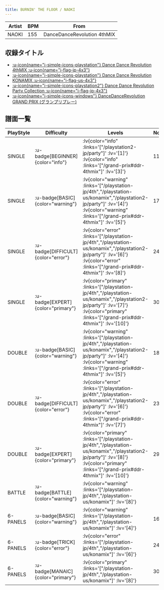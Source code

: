 ```yaml
---
title: BURNIN' THE FLOOR / NAOKI
---
```


|Artist|BPM|From|
|------|---|----|
|NAOKI|155|DanceDanceRevolution 4thMIX|

## 収録タイトル

- [ :u-icon{name="i-simple-icons-playstation"} Dance Dance Revolution 4thMIX :u-icon{name="i-flag-jp-4x3"} ](/playstation-jp/4th)
- [ :u-icon{name="i-simple-icons-playstation"} Dance Dance Revolution KONAMIX :u-icon{name="i-flag-us-4x3"} ](/playstation-us/konamix)
- [ :u-icon{name="i-simple-icons-playstation2"} Dance Dance Revolution Party Collection :u-icon{name="i-flag-jp-4x3"} ](/playstation2-jp/party)
- [ :u-icon{name="i-simple-icons-windows"} DanceDanceRevolution GRAND PRIX (グランプリプレー)](/grand-prix#ddr-4thmix)

## 譜面一覧

|PlayStyle|Difficulty|Levels|Notes|Movie|
|---------|----------|------|-----|-----|
|SINGLE| :u-badge[BEGINNER]{color="info"} | :lv{color="info" :links='["/playstation2-jp/party"]' :lv='[1]'}  :lv{color="info" :links='["/grand-prix#ddr-4thmix"]' :lv='[3]'} |114/0||
|SINGLE| :u-badge[BASIC]{color="warning"} | :lv{color="warning" :links='["/playstation-jp/4th","/playstation-us/konamix","/playstation2-jp/party"]' :lv='[4]'}  :lv{color="warning" :links='["/grand-prix#ddr-4thmix"]' :lv='[5]'} |177/0||
|SINGLE| :u-badge[DIFFICULT]{color="error"} | :lv{color="error" :links='["/playstation-jp/4th","/playstation-us/konamix","/playstation2-jp/party"]' :lv='[6]'}  :lv{color="error" :links='["/grand-prix#ddr-4thmix"]' :lv='[8]'} |244/0||
|SINGLE| :u-badge[EXPERT]{color="primary"} | :lv{color="primary" :links='["/playstation-jp/4th","/playstation-us/konamix","/playstation2-jp/party"]' :lv='[7]'}  :lv{color="primary" :links='["/grand-prix#ddr-4thmix"]' :lv='[10]'} |309/0||
|DOUBLE| :u-badge[BASIC]{color="warning"} | :lv{color="warning" :links='["/playstation-jp/4th","/playstation-us/konamix","/playstation2-jp/party"]' :lv='[4]'}  :lv{color="warning" :links='["/grand-prix#ddr-4thmix"]' :lv='[5]'} |189/0||
|DOUBLE| :u-badge[DIFFICULT]{color="error"} | :lv{color="error" :links='["/playstation-jp/4th","/playstation-us/konamix","/playstation2-jp/party"]' :lv='[6]'}  :lv{color="error" :links='["/grand-prix#ddr-4thmix"]' :lv='[7]'} |238/0||
|DOUBLE| :u-badge[EXPERT]{color="primary"} | :lv{color="primary" :links='["/playstation-jp/4th","/playstation-us/konamix","/playstation2-jp/party"]' :lv='[8]'}  :lv{color="primary" :links='["/grand-prix#ddr-4thmix"]' :lv='[10]'} |296/0||
|BATTLE| :u-badge[BATTLE]{color="warning"} | :lv{color="warning" :links='["/playstation-jp/4th","/playstation-us/konamix"]' :lv='[8]'} |||
|6-PANELS| :u-badge[BASIC]{color="warning"} | :lv{color="warning" :links='["/playstation-jp/4th","/playstation-us/konamix"]' :lv='[4]'} |167/0||
|6-PANELS| :u-badge[TRICK]{color="error"} | :lv{color="error" :links='["/playstation-jp/4th","/playstation-us/konamix"]' :lv='[6]'} |243/0||
|6-PANELS| :u-badge[MANAIC]{color="primary"} | :lv{color="primary" :links='["/playstation-jp/4th","/playstation-us/konamix"]' :lv='[8]'} |303/0||
